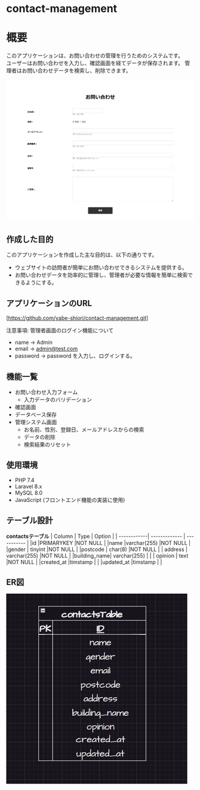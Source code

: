 # contact-management

# 概要
このアプリケーションは、お問い合わせの管理を行うためのシステムです。   
ユーザーはお問い合わせを入力し、確認画面を経てデータが保存されます。
管理者はお問い合わせデータを検索し、削除できます。

![トップ画面の画像](./contact-management.png)

## 作成した目的

このアプリケーションを作成した主な目的は、以下の通りです。
- ウェブサイトの訪問者が簡単にお問い合わせできるシステムを提供する。
- お問い合わせデータを効率的に管理し、管理者が必要な情報を簡単に検索できるようにする。


## アプリケーションのURL
[https://github.com/yabe-shiori/contact-management.git]

注意事項:
管理者画面のログイン機能について  
- name -> Admin  
- email -> admin@test.com  
- password -> password
を入力し、ログインする。

## 機能一覧

- お問い合わせ入力フォーム
  - 入力データのバリデーション
- 確認画面
- データベース保存
- 管理システム画面
  - お名前、性別、登録日、メールアドレスからの検索
  - データの削除
  - 検索結果のリセット

## 使用環境

- PHP 7.4
- Laravel 8.x
- MySQL 8.0
- JavaScript (フロントエンド機能の実装に使用)


## テーブル設計

**contactsテーブル**
|  Column     |     Type      |   Option    |
| ------------| ------------- | ----------- |
|id           |PRIMARYKEY     |NOT NULL     |
|name         |varchar(255)   |NOT NULL     |
|gender       | tinyint       |NOT NULL     |
|postcode     | char(8)       |NOT NULL     |
| address     | varchar(255)  |NOT NULL     |
|building_name| varchar(255)  |             |
| opinion     | text          |NOT NULL     |
|created_at   |timstamp       |             |
|updated_at   |timstamp       |             |

## ER図
![ER図](./contact-management-er.png)

